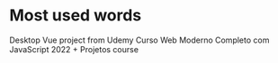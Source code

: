 # Most used words
 Desktop Vue project from Udemy Curso Web Moderno Completo com JavaScript 2022 + Projetos course
